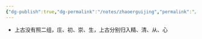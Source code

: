 ```yaml
---
{"dg-publish":true,"dg-permalink":"/notes/zhaoerguijing","permalink":"/notes/zhaoerguijing/","tags":["语言学"],"created":"2024-11-30T20:58:17.780+08:00","updated":"2025-03-02T20:09:19.689+08:00"}
---
```


- 上古没有照二组，庄、初、崇、生，上古分别归入精、清、从、心
